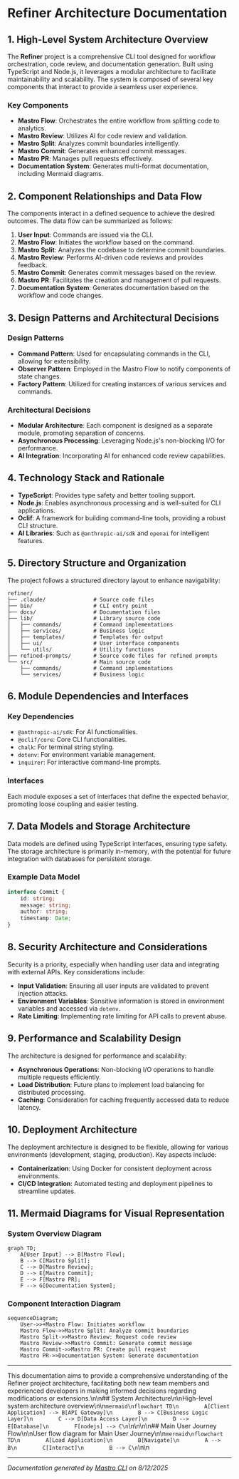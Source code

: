 <!---
This file was automatically generated by Mastro CLI
Generated on: 2025-08-12T04:01:37.427Z
Document type: architecture
Title: Architecture Documentation
References: .claude/settings.local.json, lib/commands/config.d.ts, lib/commands/config.js, lib/utils/config.d.ts, lib/utils/config.js, refined-prompts/generative-prompt-2025-08-09T21-33-56-948Z.json, refined-prompts/generative-prompt-2025-08-09T21-38-47-439Z.json, src/commands/config.ts, src/utils/config.ts, bin/dev, bin/run, lib/index.d.ts, lib/index.js, lib/commands/brainstorm.d.ts, lib/commands/brainstorm.js, lib/commands/info.d.ts, lib/commands/info.js, lib/commands/refine.d.ts, lib/commands/refine.js

To prevent this file from being overwritten, add custom content
between the CUSTOM_START and CUSTOM_END markers below.
--->

# Refiner Architecture Documentation

## 1. High-Level System Architecture Overview

The **Refiner** project is a comprehensive CLI tool designed for workflow orchestration, code review, and documentation generation. Built using TypeScript and Node.js, it leverages a modular architecture to facilitate maintainability and scalability. The system is composed of several key components that interact to provide a seamless user experience.

### Key Components
- **Mastro Flow**: Orchestrates the entire workflow from splitting code to analytics.
- **Mastro Review**: Utilizes AI for code review and validation.
- **Mastro Split**: Analyzes commit boundaries intelligently.
- **Mastro Commit**: Generates enhanced commit messages.
- **Mastro PR**: Manages pull requests effectively.
- **Documentation System**: Generates multi-format documentation, including Mermaid diagrams.

## 2. Component Relationships and Data Flow

The components interact in a defined sequence to achieve the desired outcomes. The data flow can be summarized as follows:

1. **User Input**: Commands are issued via the CLI.
2. **Mastro Flow**: Initiates the workflow based on the command.
3. **Mastro Split**: Analyzes the codebase to determine commit boundaries.
4. **Mastro Review**: Performs AI-driven code reviews and provides feedback.
5. **Mastro Commit**: Generates commit messages based on the review.
6. **Mastro PR**: Facilitates the creation and management of pull requests.
7. **Documentation System**: Generates documentation based on the workflow and code changes.

## 3. Design Patterns and Architectural Decisions

### Design Patterns
- **Command Pattern**: Used for encapsulating commands in the CLI, allowing for extensibility.
- **Observer Pattern**: Employed in the Mastro Flow to notify components of state changes.
- **Factory Pattern**: Utilized for creating instances of various services and commands.

### Architectural Decisions
- **Modular Architecture**: Each component is designed as a separate module, promoting separation of concerns.
- **Asynchronous Processing**: Leveraging Node.js's non-blocking I/O for performance.
- **AI Integration**: Incorporating AI for enhanced code review capabilities.

## 4. Technology Stack and Rationale

- **TypeScript**: Provides type safety and better tooling support.
- **Node.js**: Enables asynchronous processing and is well-suited for CLI applications.
- **Oclif**: A framework for building command-line tools, providing a robust CLI structure.
- **AI Libraries**: Such as `@anthropic-ai/sdk` and `openai` for intelligent features.

## 5. Directory Structure and Organization

The project follows a structured directory layout to enhance navigability:

```
refiner/
├── .claude/               # Source code files
├── bin/                   # CLI entry point
├── docs/                  # Documentation files
├── lib/                   # Library source code
│   ├── commands/          # Command implementations
│   ├── services/          # Business logic
│   ├── templates/         # Templates for output
│   ├── ui/                # User interface components
│   └── utils/             # Utility functions
├── refined-prompts/       # Source code files for refined prompts
└── src/                   # Main source code
    ├── commands/          # Command implementations
    └── services/          # Business logic
```

## 6. Module Dependencies and Interfaces

### Key Dependencies
- `@anthropic-ai/sdk`: For AI functionalities.
- `@oclif/core`: Core CLI functionalities.
- `chalk`: For terminal string styling.
- `dotenv`: For environment variable management.
- `inquirer`: For interactive command-line prompts.

### Interfaces
Each module exposes a set of interfaces that define the expected behavior, promoting loose coupling and easier testing.

## 7. Data Models and Storage Architecture

Data models are defined using TypeScript interfaces, ensuring type safety. The storage architecture is primarily in-memory, with the potential for future integration with databases for persistent storage.

### Example Data Model
```typescript
interface Commit {
    id: string;
    message: string;
    author: string;
    timestamp: Date;
}
```

## 8. Security Architecture and Considerations

Security is a priority, especially when handling user data and integrating with external APIs. Key considerations include:

- **Input Validation**: Ensuring all user inputs are validated to prevent injection attacks.
- **Environment Variables**: Sensitive information is stored in environment variables and accessed via `dotenv`.
- **Rate Limiting**: Implementing rate limiting for API calls to prevent abuse.

## 9. Performance and Scalability Design

The architecture is designed for performance and scalability:

- **Asynchronous Operations**: Non-blocking I/O operations to handle multiple requests efficiently.
- **Load Distribution**: Future plans to implement load balancing for distributed processing.
- **Caching**: Consideration for caching frequently accessed data to reduce latency.

## 10. Deployment Architecture

The deployment architecture is designed to be flexible, allowing for various environments (development, staging, production). Key aspects include:

- **Containerization**: Using Docker for consistent deployment across environments.
- **CI/CD Integration**: Automated testing and deployment pipelines to streamline updates.

## 11. Mermaid Diagrams for Visual Representation

### System Overview Diagram
```mermaid
graph TD;
    A[User Input] --> B[Mastro Flow];
    B --> C[Mastro Split];
    C --> D[Mastro Review];
    D --> E[Mastro Commit];
    E --> F[Mastro PR];
    F --> G[Documentation System];
```

### Component Interaction Diagram
```mermaid
sequenceDiagram;
    User->>+Mastro Flow: Initiates workflow
    Mastro Flow->>Mastro Split: Analyze commit boundaries
    Mastro Split->>Mastro Review: Request code review
    Mastro Review->>Mastro Commit: Generate commit message
    Mastro Commit->>Mastro PR: Create pull request
    Mastro PR->>Documentation System: Generate documentation
```

---

This documentation aims to provide a comprehensive understanding of the Refiner project architecture, facilitating both new team members and experienced developers in making informed decisions regarding modifications or extensions.\n\n## System Architecture\n\nHigh-level system architecture overview\n\n```mermaid\nflowchart TD\n        A[Client Application] --> B[API Gateway]\n        B --> C[Business Logic Layer]\n        C --> D[Data Access Layer]\n        D --> E[Database]\n        F[nodejs] --> C\n```\n\n\n\n## Main User Journey Flow\n\nUser flow diagram for Main User Journey\n\n```mermaid\nflowchart TD\n        A[Load Application]\n        B[Navigate]\n        A --> B\n        C[Interact]\n        B --> C\n```\n\n

---

<!-- CUSTOM_START -->
<!-- Add your custom content here - it will be preserved during regeneration -->
<!-- CUSTOM_END -->

*Documentation generated by [Mastro CLI](https://github.com/your-org/mastro) on 8/12/2025*